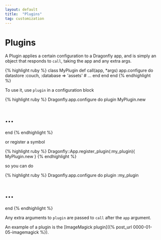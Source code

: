 ```yaml
---
layout: default
title:  "Plugins"
tag: customization
---
```


# Plugins
A Plugin applies a certain configuration to a Dragonfly app, and is simply an object that responds to `call`, taking the app and any extra args.

{% highlight ruby %}
class MyPlugin
  def call(app, *args)
    app.configure do
      datastore :couch, :database => 'assets'
      # ...
    end
  end
end
{% endhighlight %}
<!-- *** silly asterisk highlighting -->

To use it, use `plugin` in a configuration block

{% highlight ruby %}
Dragonfly.app.configure do
  plugin MyPlugin.new
  # ...
end
{% endhighlight %}

or register a symbol

{% highlight ruby %}
Dragonfly::App.register_plugin(:my_plugin){ MyPlugin.new }
{% endhighlight %}

so you can do

{% highlight ruby %}
Dragonfly.app.configure do
  plugin :my_plugin
  # ...
end
{% endhighlight %}

Any extra arguments to `plugin` are passed to `call` after the `app` argument.

An example of a plugin is the [ImageMagick plugin]({% post_url 0000-01-05-imagemagick %}).
